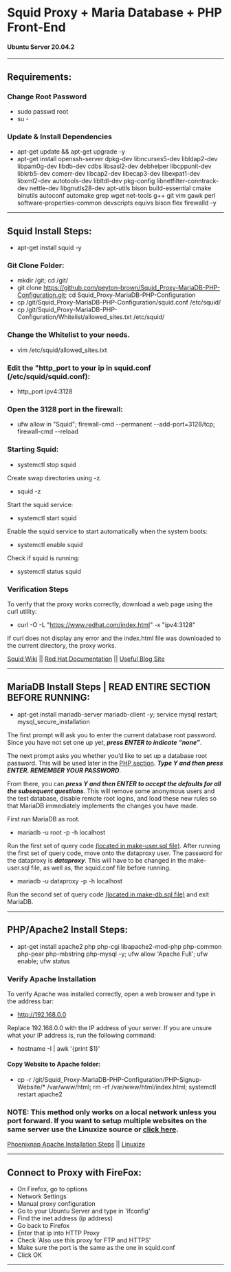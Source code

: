 # Squid Proxy + Maria Database + PHP Front-End
#### Ubuntu Server 20.04.2
---

## Requirements:

### Change Root Password
- sudo passwd root
- su -

### Update & Install Dependencies
- apt-get update && apt-get upgrade -y         
- apt-get install openssh-server dpkg-dev libncurses5-dev libldap2-dev libpam0g-dev libdb-dev cdbs libsasl2-dev debhelper libcppunit-dev libkrb5-dev comerr-dev libcap2-dev libecap3-dev libexpat1-dev libxml2-dev autotools-dev libltdl-dev pkg-config libnetfilter-conntrack-dev nettle-dev libgnutls28-dev apt-utils bison build-essential cmake binutils autoconf automake grep wget net-tools g++ git vim gawk perl software-properties-common devscripts equivs bison flex firewalld -y        

---

## Squid Install Steps:
- apt-get install squid -y         

### Git Clone Folder:
- mkdir /git; cd /git/       
- git clone https://github.com/peyton-brown/Squid_Proxy-MariaDB-PHP-Configuration.git; cd Squid_Proxy-MariaDB-PHP-Configuration             
- cp /git/Squid_Proxy-MariaDB-PHP-Configuration/squid.conf /etc/squid/          
- cp /git/Squid_Proxy-MariaDB-PHP-Configuration/Whitelist/allowed_sites.txt /etc/squid/      

### Change the Whitelist to your needs.
- vim /etc/squid/allowed_sites.txt         

### Edit the "http_port to your ip in squid.conf (/etc/squid/squid.conf):        
- http_port ipv4:3128       

### Open the 3128 port in the firewall:
- ufw allow in "Squid"; firewall-cmd --permanent --add-port=3128/tcp; firewall-cmd --reload         

### Starting Squid:  
- systemctl stop squid        

Create swap directories using -z.     
- squid -z          

Start the squid service:         
- systemctl start squid     

Enable the squid service to start automatically when the system boots:       
- systemctl enable squid        

Check if squid is running:       
- systemctl status squid       

### Verification Steps
To verify that the proxy works correctly, download a web page using the curl utility:        
-  curl -O -L "https://www.redhat.com/index.html" -x "ipv4:3128"        

If curl does not display any error and the index.html file was downloaded to the current directory, the proxy works.        

[Squid Wiki](https://wiki.squid-cache.org/SquidFaq/InstallingSquid) || [Red Hat Documentation](https://access.redhat.com/documentation/en-us/red_hat_enterprise_linux/7/html/networking_guide/configuring-the-squid-caching-proxy-server) || [Useful Blog Site](http://jitenjha.blogspot.com/2014/01/configure-squid-proxy-server.html)

---

## MariaDB Install Steps | READ ENTIRE SECTION BEFORE RUNNING:        
- apt-get install mariadb-server mariadb-client -y; service mysql restart; mysql_secure_installation      

The first prompt will ask you to enter the current database root password. Since you have not set one up yet, ***press ENTER to indicate “none”***.

The next prompt asks you whether you’d like to set up a database root password. This will be used later in the [PHP section](https://github.com/peyton-brown/Squid_Proxy-MariaDB-PHP-Configuration#phpapache2-install-steps). ***Type Y and then press ENTER. REMEMBER YOUR PASSWORD***.

From there, you can ***press Y and then ENTER to accept the defaults for all the subsequent questions***. This will remove some anonymous users and the test database, disable remote root logins, and load these new rules so that MariaDB immediately implements the changes you have made.  

First run MariaDB as root.
- mariadb -u root -p -h localhost      

Run the first set of query code [(located in make-user.sql file)](https://github.com/peyton-brown/Squid_Proxy-MariaDB-PHP-Configuration/blob/main/MariaDB/make-user.sql). After running the first set of query code, move onto the dataproxy user. The password for the dataproxy is ***dataproxy***. This will have to be changed in the make-user.sql file, as well as, the squid.conf file before running.

- mariadb -u dataproxy -p -h localhost

Run the second set of query code [(located in make-db.sql file)](https://github.com/peyton-brown/Squid_Proxy-MariaDB-PHP-Configuration/blob/main/MariaDB/make-db.sql) and exit MariaDB.

---

## PHP/Apache2 Install Steps:
- apt-get install apache2 php php-cgi libapache2-mod-php php-common php-pear php-mbstring php-mysql -y; ufw allow 'Apache Full'; ufw enable; ufw status       

### Verify Apache Installation
To verify Apache was installed correctly, open a web browser and type in the address bar:       
- http://192.168.0.0            

Replace 192.168.0.0 with the IP address of your server. If you are unsure what your IP address is, run the following command:       
- hostname -I | awk '{print $1}'     

#### Copy Website to Apache folder:
- cp -r /git/Squid_Proxy-MariaDB-PHP-Configuration/PHP-Signup-Website/* /var/www/html; rm -rf /var/www/html/index.html; systemctl restart apache2            

### NOTE: This method only works on a local network unless you port forward. If you want to setup multiple websites on the same server use the Linuxize source or [click here](https://linuxize.com/post/how-to-install-apache-on-ubuntu-20-04/#setting-up-a-virtual-host).

[Phoenixnap Apache Installation Steps](https://phoenixnap.com/kb/how-to-install-apache-web-server-on-ubuntu-18-04) || [Linuxize](https://linuxize.com/post/how-to-install-apache-on-ubuntu-20-04/)

---

## Connect to Proxy with FireFox:

- On Firefox, go to options   
- Network Settings   
- Manual proxy configuration   
- Go to your Ubuntu Server and type in 'ifconfig'   
- Find the inet address (ip address)   
- Go back to Firefox   
- Enter that ip into HTTP Proxy   
- Check 'Also use this proxy for FTP and HTTPS'   
- Make sure the port is the same as the one in squid.conf   
- Click OK   

---
